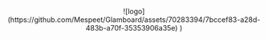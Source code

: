 <p align="center">![logo](https://github.com/Mespeet/Glamboard/assets/70283394/7bccef83-a28d-483b-a70f-35353906a35e)
)</p>

